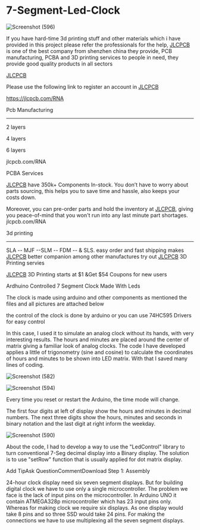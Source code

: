 # 7-Segment-Led-Clock

![Screenshot (596)](https://user-images.githubusercontent.com/118633170/205499074-0d3aafb6-d969-4ba6-b101-947b455d13ea.png)

If you have hard-time 3d printing stuff and other materials which i have provided in this project please refer the professionals for the help, [JLCPCB](https://jlcpcb.com/RNA) is one of the best company from shenzhen china they provide, PCB manufacturing, PCBA and 3D printing services to people in need, they provide good quality products in all sectors

[JLCPCB](https://jlcpcb.com/RNA)


Please use the following link to register an account in [JLCPCB](https://jlcpcb.com/RNA)

https://jlcpcb.com/RNA


Pcb Manufacturing

----------

2 layers

4 layers

6 layers

jlcpcb.com/RNA



PCBA Services

[JLCPCB](https://jlcpcb.com/RNA) have 350k+ Components In-stock. You don’t have to worry about parts sourcing, this helps you to save time and hassle, also keeps your costs down.

Moreover, you can pre-order parts and hold the inventory at [JLCPCB](https://jlcpcb.com/RNA), giving you peace-of-mind that you won't run into any last minute part shortages. jlcpcb.com/RNA



3d printing

-------------------

SLA -- MJF --SLM -- FDM -- & SLS. easy order and fast shipping makes [JLCPCB](https://jlcpcb.com/RNA) better companion among other manufactures try out [JLCPCB](https://jlcpcb.com/RNA) 3D Printing servies

[JLCPCB](https://jlcpcb.com/RNA) 3D Printing starts at $1 &Get $54 Coupons for new users

Ardhuino Controlled 7 Segment Clock Made With Leds


The clock is made using arduino and other components as mentioned the files and all pictures are attached below

the control of the clock is done by arduino or you can use 74HC595 Drivers for easy control

In this case, I used it to simulate an analog clock without its hands, with very interesting results. The hours and minutes are placed around the center of matrix giving a familiar look of analog clocks. The code I have developed applies a little of trigonometry (sine and cosine) to calculate the coordinates of hours and minutes to be shown into LED matrix. With that I saved many lines of coding.


![Screenshot (582)](https://user-images.githubusercontent.com/118633170/205499132-96c52f2b-c75f-43b0-a98b-92b88af383c7.png)

![Screenshot (594)](https://user-images.githubusercontent.com/118633170/205499137-560ff9c2-5bf2-4dee-8595-f35cb38b23e5.png)

Every time you reset or restart the Arduino, the time mode will change.

The first four digits at left of display show the hours and minutes in decimal numbers. The next three digits show the hours, minutes and seconds in binary notation and the last digit at right inform the weekday.

![Screenshot (590)](https://user-images.githubusercontent.com/118633170/205499139-f0dd3aa9-3963-437d-9fa3-33241be0c506.png)

About the code, I had to develop a way to use the "LedControl" library to turn conventional 7-Seg decimal display into a Binary display. The solution is to use "setRow" function that is usually applied for dot matrix display. 

Add TipAsk QuestionCommentDownload
Step 1: Assembly

24-hour clock display need six seven segment displays. But for building digital clock we have to use only a single microcontroller. The problem we face is the lack of input pins on the microcontroller. In Arduino UNO it contain ATMEGA328p microcontroller which has 23 input pins only. Whereas for making clock we require six displays. As one display would take 8 pins and so three SSD would take 24 pins. For making the connections we have to use multiplexing all the seven segment displays.
